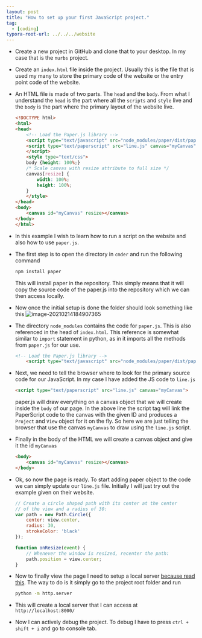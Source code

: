 ```yaml
---
layout: post
title: "How to set up your first JavaScript project."
tag: 
  - [coding]
typora-root-url: ../../../website
---
```


 

- Create a new project in GitHub and clone that to your desktop. In my case that is the `nurbs` project.

- Create an `index.html` file inside the project. Usually this is the file that is used my many to store the primary code of the website or the entry point code of the website.

- An HTML file is made of two parts. The `head` and the `body`. From what I understand the `head` is the part where all the `scripts` and `style` live and the `body` is the part where the primary layout of the website live. 

  ```html
  <!DOCTYPE html>
  <html>
  <head>
      <!-- Load the Paper.js library -->
      <script type="text/javascript" src="node_modules/paper/dist/paper-full.js"></script>
      <script type="text/paperscript" src="line.js" canvas="myCanvas">
      </script>
      <style type="text/css">
      body {height: 100%;}
      /* Scale canvas with resize attribute to full size */
      canvas[resize] {
          width: 100%;
          height: 100%;
      }
      </style>
  </head>
  <body>
      <canvas id="myCanvas" resize></canvas>
  </body>
  </html>
  ```

  

- In this example I wish to learn how to run a script on the website and also how to use `paper.js`.

- The first step is to open the directory in `cmder` and run the following command

  ```bash
  npm install paper
  ```

  This will install paper in the repository. This simply means that it will copy the source code of the paper.js into the repository which we can then access locally.

- Now once the initial setup is done the folder should look something like this
  ![image-20210214184907365](/assets/images/image-20210214184907365.png)

- The directory `node_modules` contains the code for  `paper.js`. This is also referenced in the head of `index.html`. This reference is somewhat similar to `import` statement in python, as in it imports all the methods from `paper.js` for our use.

  ```html
  <!-- Load the Paper.js library -->
      <script type="text/javascript" src="node_modules/paper/dist/paper-full.js"></script>
  ```

- Next, we need to tell the browser where to look for the primary source code for our JavaScript. In my case I have added the JS code to `line.js`

  ````html
  <script type="text/paperscript" src="line.js" canvas="myCanvas">
  ````

  paper.js will draw everything on a canvas object that we will create inside the `body` of our page. In the above line the script tag will link the PaperScript code to the canvas with the given ID and produces a `Project` and `View` object for it on the fly. So here we are just telling the browser that use the canvas `myCanvas` to draw using the `line.js` script.

- Finally in the body of the HTML we will create a canvas object and give it the id `myCanvas`

  ```html
  <body>
      <canvas id="myCanvas" resize></canvas>
  </body>
  ```

- Ok, so now the page is ready. To start adding paper object to the code we can simply update our `line.js` file. Initially I will just try out the example given on their website.

  ```javascript
  // Create a circle shaped path with its center at the center
  // of the view and a radius of 30:
  var path = new Path.Circle({
      center: view.center,
      radius: 30,
      strokeColor: 'black'
  });
  
  function onResize(event) {
      // Whenever the window is resized, recenter the path:
      path.position = view.center;
  }
  ```

- Now to finally view the page I need to setup a local server [because read this](https://developer.mozilla.org/en-US/docs/Learn/Common_questions/set_up_a_local_testing_server). The way to do is it simply go to the project root folder and run

  ```bash
  python -m http.server
  ```

- This will create a local server that I can access at `http://localhost:8000/`

- Now I can actively debug the project. To debug I have to press `ctrl + shift + i` and go to console tab.